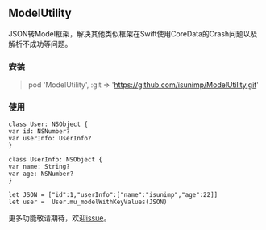 ## ModelUtility

JSON转Model框架，解决其他类似框架在Swift使用CoreData的Crash问题以及解析不成功等问题。

### 安装

> pod 'ModelUtility', :git => 'https://github.com/isunimp/ModelUtility.git'

### 使用

```
class User: NSObject {
var id: NSNumber?
var userInfo: UserInfo?
}

class UserInfo: NSObject {
var name: String?
var age: NSNumber?
}

let JSON = ["id":1,"userInfo":["name":"isunimp","age":22]]
let user =  User.mu_modelWithKeyValues(JSON)
```

更多功能敬请期待，欢迎[issue](https://github.com/isunimp/ModelUtility/issues)。